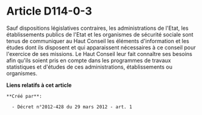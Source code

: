 # Article D114-0-3

Sauf  dispositions législatives contraires, les administrations de l'Etat,  les établissements publics de l'Etat et les
organismes de sécurité  sociale sont tenus de communiquer au Haut Conseil les éléments  d'information et les études dont ils
disposent et qui apparaissent  nécessaires à ce conseil pour l'exercice de ses missions. Le Haut  Conseil leur fait connaître
ses besoins afin qu'ils soient pris en  compte dans les programmes de travaux statistiques et d'études de ces
administrations, établissements ou organismes.

**Liens relatifs à cet article**

	**Créé par**:

	  - Décret n°2012-428 du 29 mars 2012 - art. 1
